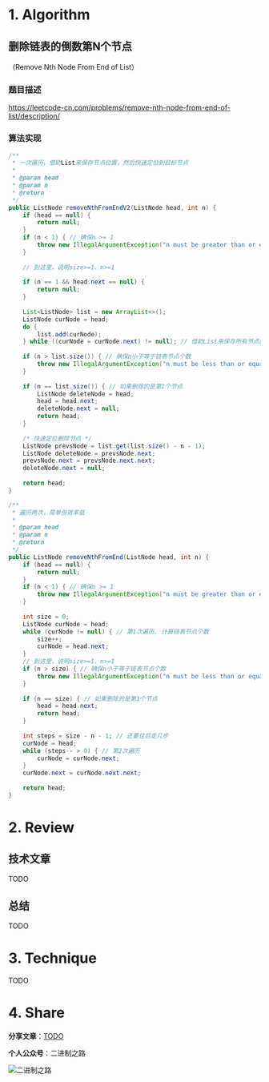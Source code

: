 # 1. Algorithm

## 删除链表的倒数第N个节点

（Remove Nth Node From End of List）

### 题目描述

https://leetcode-cn.com/problems/remove-nth-node-from-end-of-list/description/

### 算法实现

```java
/**
 * 一次遍历，借助List来保存节点位置，然后快速定位到目标节点
 * 
 * @param head
 * @param n
 * @return
 */
public ListNode removeNthFromEndV2(ListNode head, int n) {
	if (head == null) {
		return null;
	}
	if (n < 1) { // 确保n >= 1
		throw new IllegalArgumentException("n must be greater than or equals to 1");
	}
	
	// 到这里，说明size>=1、n>=1
	
	if (n == 1 && head.next == null) {
		return null;
	}
	
	List<ListNode> list = new ArrayList<>();
	ListNode curNode = head;
	do {
		list.add(curNode);
	} while ((curNode = curNode.next) != null); // 借助List来保存所有节点的位置
	
	if (n > list.size()) { // 确保n小于等于链表节点个数
		throw new IllegalArgumentException("n must be less than or equals to list's size");
	}
	
	if (n == list.size()) { // 如果删除的是第1个节点
		ListNode deleteNode = head;
		head = head.next;
		deleteNode.next = null;
		return head;
	}
	
	/* 快速定位删除节点 */
	ListNode prevsNode = list.get(list.size() - n - 1);
	ListNode deleteNode = prevsNode.next;
	prevsNode.next = prevsNode.next.next;
	deleteNode.next = null;
	
	return head;
}

/**
 * 遍历两次，简单但效率低
 * 
 * @param head
 * @param n
 * @return
 */
public ListNode removeNthFromEnd(ListNode head, int n) {
	if (head == null) {
		return null;
	}
	if (n < 1) { // 确保n >= 1
		throw new IllegalArgumentException("n must be greater than or equals to 1");
	}
	
	int size = 0;
	ListNode curNode = head;
	while (curNode != null) { // 第1次遍历. 计算链表节点个数
		size++;
		curNode = head.next;
	}
	// 到这里，说明size>=1、n>=1
	if (n > size) { // 确保n小于等于链表节点个数
		throw new IllegalArgumentException("n must be less than or equals to list's size");
	}
	
	if (n == size) { // 如果删除的是第1个节点
		head = head.next;
		return head;
	}
	
	int steps = size - n - 1; // 还要往后走几步
	curNode = head;
	while (steps-- > 0) { // 第2次遍历
		curNode = curNode.next;
	}
	curNode.next = curNode.next.next;
	
	return head;
}
```

# 2. Review

## 技术文章

TODO

## 总结

TODO

# 3. Technique

TODO

# 4. Share

**分享文章**：[TODO](https://mp.weixin.qq.com/s/mf1mH-aGWgcC6v2R8ijE8A)

**个人公众号**：二进制之路

![二进制之路](https://note.youdao.com/yws/public/resource/c590ee50585156111cc240ca1943cebf/xmlnote/021950D7D8FC4A8E91B08CDBD68547F2/80591)

